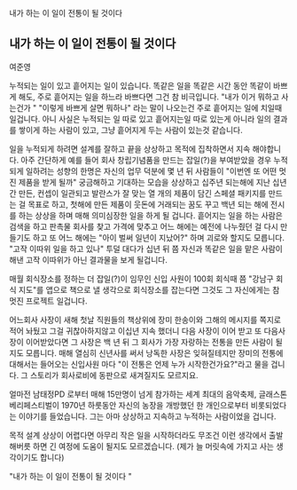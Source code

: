 내가 하는 이 일이 전통이 될 것이다

## 내가 하는 이 일이 전통이 될 것이다 
여준영

누적되는 일이 있고 흩어지는 일이 있습니다.
똑같은 일을 똑같은 시간 동안 똑같이 바쁘게 해도, 
주로 흩어지는 일을 하느라 바쁘다면 그건 참 비극입니다.
"내가 이거 뭐하고 사는건가 " "이렇게 바쁘게 살면 뭐하나" 라는 말이 나오는건
주로 흩어지는 일에 치일때 일겁니다.
아니 사실은
누적되는 일 따로 있고 흩어지는일 따로 있는게 아니라
일의 결과를 쌓이게 하는 사람이 있고, 그냥 흩어지게 두는 사람이 있는것 같습니다.

일을 누적되게 하려면 설계를 잘하고 끝을 상상하고 목적에 집착하면서 지속 해야합니다.
아주 간단하게 예를 들어 
회사 창립기념품을 만드는 잡일(?)을 부여받았을 경우
누적되게 일하려는 성향의 한명은 
자신의 업무 덕분에 몇 년 뒤 사람들이 "이번엔 또 어떤 멋진 제품을 받게 될까" 궁금해하고 기대하는 모습을 상상하고
십주년 되는해에 지난 십년간 만든, 컨셉이 일관되고 발란스가 잘 맞는 열 개의 제품이 담긴 스페셜 패키지를 만드는 걸 목표로 하고,
첫해에 만든 제품이 웃돈에 거래되는 꿈도 꾸고 
백년 되는 해에 전시를 하는 상상을 하며 
매해 의미심장한 일을 하게 될 겁니다.
흩어지는 일을 하는 사람은 검색을 하고 판촉물 회사를 찾고 가격에 맞추고 
어느 해에는 예전에 나누줬던 걸 다시 만들기도 하고 
또 어느 해에는 "아이 벌써 일년이 지났어?" 하며 괴로와 할지도 모릅니다.
"고작 이따위 일을 하고 있나" 투덜 대다가 
십년 뒤 쯤 자신과 똑같은 일을 맡은 사람이 해낸 고작 이따위가 아닌 결과물을 보게 될겁니다.

매월 회식장소를 정하는 더 잡일(?)이 임무인 신입 사원이 
100회 회식때 쯤 "강남구 회식 지도"를 앱으로 책으로 낼 생각으로 
회식장소를 잡는다면 그것도 그 자신에게는 참 멋진 프로젝트 일겁니다.

어느회사 사장이 새해 첫날 직원들의 책상위에 장미 한송이와 그해의 메시지를 쪽지로 적어 놔뒀고
그걸 귀찮아하지않고 이십년 지속 했더니 다음 사장이 이어 받고 또 다음사장이 이어받았다면
그 사장은 백 년 뒤 그 회사가 가장 자랑하는 전통을 만든 사람이 될지도 모릅니다. 
매해 열심히 신년사를 써서 낭독한 사장은 잊혀질테지만
장미의 전통에 대해서는 들어오는 신입사원 마다 
"이 전통은 언제 누가 시작한건가요?"라고 물을 겁니다.
그 스토리가 회사로비에 동판으로 새겨질지도 모르지요.

얼마전 남태정PD 로부터 
매해 15만명이 넘게 참가하는 세계 최대의 음악축제, 글래스톤베리페스티벌이
1970년 하룻동안 자신의 농장을 개방했던 한 개인으로부터 비롯되었다는 이야기를 들었습니다.
그는 아마 상상하고 지속하고 누적하는 사람이었을 겁니다.

목적 설계 상상이 어렵다면 
아무리 작은 일을 시작하더라도 무조건 이런 생각에서 출발 해버릇 하면 
긴 여정에 도움이 될지도 모르겠습니다.
(제가 늘 머릿속에 가지고 사는 생각이기도 합니다)

"내가 하는 이 일이 전통이 될 것이다 "